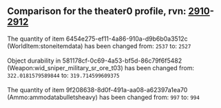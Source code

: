 ## Comparison for the theater0 profile, rvn: [2910](https://github.com/PRO100KatYT/FortniteProfileRevisions/tree/main/profiles/theater0/2910%20theater0.json)-[2912](https://github.com/PRO100KatYT/FortniteProfileRevisions/tree/main/profiles/theater0/2912%20theater0.json)

The quantity of item 6454e275-ef11-4a86-910a-d9b6b0a3512c (WorldItem:stoneitemdata) has been changed from: `2537` to: `2527`
<br><br>
Object durability in 581178cf-0c69-4a53-bf5d-86c79f6f5482 (Weapon:wid_sniper_military_sr_ore_t03) has been changed from: `322.0181579589844` to: `319.714599609375`
<br><br>
The quantity of item 9f208638-8d0f-491a-aa08-a62397a1ea70 (Ammo:ammodatabulletsheavy) has been changed from: `997` to: `994`
<br><br>

